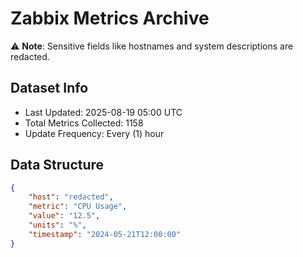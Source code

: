 # Zabbix Metrics Archive

⚠️ **Note**: Sensitive fields like hostnames and system descriptions are redacted.

## Dataset Info
- Last Updated: 2025-08-19 05:00 UTC
- Total Metrics Collected: 1158
- Update Frequency: Every (1) hour

## Data Structure
```json
{
    "host": "redacted",
    "metric": "CPU Usage",
    "value": "12.5",
    "units": "%",
    "timestamp": "2024-05-21T12:00:00"
}
```
